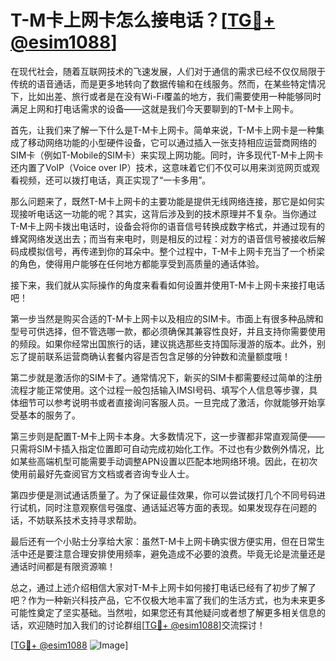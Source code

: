 # T-M卡上网卡怎么接电话？[[TG💪+ @esim1088](https://t.me/s/esim1088)]

在现代社会，随着互联网技术的飞速发展，人们对于通信的需求已经不仅仅局限于传统的语音通话，而是更多地转向了数据传输和在线服务。然而，在某些特定情况下，比如出差、旅行或者是在没有Wi-Fi覆盖的地方，我们需要使用一种能够同时满足上网和打电话需求的设备——这就是我们今天要聊到的T-M卡上网卡。

首先，让我们来了解一下什么是T-M卡上网卡。简单来说，T-M卡上网卡是一种集成了移动网络功能的小型硬件设备，它可以通过插入一张支持相应运营商网络的SIM卡（例如T-Mobile的SIM卡）来实现上网功能。同时，许多现代T-M卡上网卡还内置了VoIP（Voice over IP）技术，这意味着它们不仅可以用来浏览网页或观看视频，还可以拨打电话，真正实现了“一卡多用”。

那么问题来了，既然T-M卡上网卡的主要功能是提供无线网络连接，那它是如何实现接听电话这一功能的呢？其实，这背后涉及到的技术原理并不复杂。当你通过T-M卡上网卡拨出电话时，设备会将你的语音信号转换成数字格式，并通过现有的蜂窝网络发送出去；而当有来电时，则是相反的过程：对方的语音信号被接收后解码成模拟信号，再传递到你的耳朵中。整个过程中，T-M卡上网卡充当了一个桥梁的角色，使得用户能够在任何地方都能享受到高质量的通话体验。

接下来，我们就从实际操作的角度来看看如何设置并使用T-M卡上网卡来接打电话吧！

第一步当然是购买合适的T-M卡上网卡以及相应的SIM卡。市面上有很多种品牌和型号可供选择，但不管选哪一款，都必须确保其兼容性良好，并且支持你需要使用的频段。如果你经常出国旅行的话，建议挑选那些支持国际漫游的版本。此外，别忘了提前联系运营商确认套餐内容是否包含足够的分钟数和流量额度哦！

第二步就是激活你的SIM卡了。通常情况下，新买的SIM卡都需要经过简单的注册流程才能正常使用。这个过程一般包括输入IMSI号码、填写个人信息等步骤，具体细节可以参考说明书或者直接询问客服人员。一旦完成了激活，你就能够开始享受基本的服务了。

第三步则是配置T-M卡上网卡本身。大多数情况下，这一步骤都非常直观简便——只需将SIM卡插入指定位置即可自动完成初始化工作。不过也有少数例外情况，比如某些高端机型可能需要手动调整APN设置以匹配本地网络环境。因此，在初次使用前最好先查阅官方文档或者咨询专业人士。

第四步便是测试通话质量了。为了保证最佳效果，你可以尝试拨打几个不同号码进行试机，同时注意观察信号强度、通话延迟等方面的表现。如果发现存在问题的话，不妨联系技术支持寻求帮助。

最后还有一个小贴士分享给大家：虽然T-M卡上网卡确实很方便实用，但在日常生活中还是要注意合理安排使用频率，避免造成不必要的浪费。毕竟无论是流量还是通话时间都是有限资源嘛！

总之，通过上述介绍相信大家对T-M卡上网卡如何接打电话已经有了初步了解了吧？作为一种新兴科技产品，它不仅极大地丰富了我们的生活方式，也为未来更多可能性奠定了坚实基础。当然啦，如果您还有其他疑问或者想了解更多相关信息的话，欢迎随时加入我们的讨论群组[[TG💪+ @esim1088](https://t.me/s/esim1088)]交流探讨！

[[TG💪+ @esim1088](https://t.me/s/esim1088) ![Image](https://i.postimg.cc/4NQfJmqS/Snipaste-2025-05-13-00-14-12.png)]